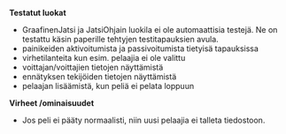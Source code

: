 **Testatut luokat**
* GraafinenJatsi ja JatsiOhjain luokila ei ole automaattisia testejä. Ne on testattu käsin paperille tehtyjen testitapauksien avula. 
* painikeiden aktivoitumista ja passivoitumista tietyisä tapauksissa
* virhetilanteita kun esim. pelaajia ei ole valittu
* voittajan/voittajien tietojen näyttämistä
* ennätyksen tekijöiden tietojen näyttämistä
* pelaajan lisäämistä, kun peliä ei pelata loppuun

**Virheet /ominaisuudet**
* Jos peli ei pääty normaalisti, niin uusi pelaajia ei talleta tiedostoon.
